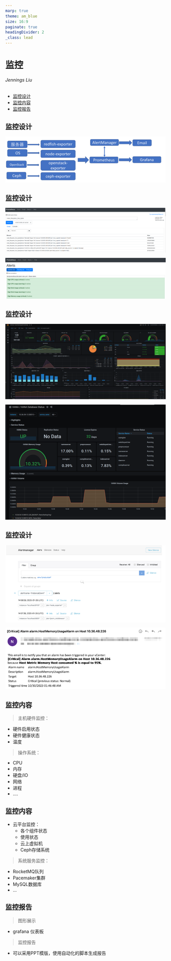 ```yaml
---
marp: true
theme: am_blue
size: 16:9
paginate: true
headingDivider: 2
_class: lead
---
```



# 监控

###### Jennings Liu
<!-- _class: cover_b fixedtitleA
<!-- _header: "" -->
<!-- _footer: "" -->
<!-- _paginate: "" -->
##
<!-- _header: 目录<br>CONTENTS<br> -->
<!-- _class: toc_b -->

- [监控设计](#3)
- [监控内容](#4)
- [监控报告](#6)

## 监控设计
<!-- _header: \ ***云运维*** **监控设计** *监控内容* *监控报告* -->
<!-- _class:  navbar bq-green fixedtitleA  -->

  ![design](./images/monitoring01.png)

## 监控设计
<!-- _header: \ ***云运维*** **监控设计** *监控内容* *监控报告* -->
<!-- _class: cols-2  navbar bq-green fixedtitleA  -->

![bg fit 90%](./images/prometheus-01.png)

![bg fit](./images/prometheus-02.png)

## 监控设计
<!-- _header: \ ***云运维*** **监控设计** *监控内容* *监控报告* -->
<!-- _class: navbar bq-green fixedtitleA  -->

![bg fit](./images/grafana-01.png)

![bg fit 70%](./images/grafana-02.png)

## 监控设计
<!-- _header: \ ***云运维*** **监控设计** *监控内容* *监控报告* -->
<!-- _class:  navbar bq-green fixedtitleA  -->

![bg  fit 90%](./images/alertmanager-01.png)

![bg fit](./images/alertmanager-02.png)

## 监控内容
<!-- _header: \ ***云运维*** *监控设计* **监控内容** *监控报告*-->
<!-- _class:  navbar bq-green fixedtitleA  -->
> 主机硬件监控：

- 硬件启用状态
- 硬件健康状态
- 温度

> 操作系统：

- CPU
- 内存
- 硬盘/IO
- 网络
- 进程
- ....

## 监控内容
<!-- _header: \ ***云运维*** *监控设计* **监控内容** *监控报告* -->
<!-- _class:  navbar bq-green fixedtitleA  -->

- 云平台监控：
  - 各个组件状态
  - 使用状态
  - 云上虚拟机
  - Ceph存储系统

> 系统服务监控：

- RocketMQ队列
- Pacemaker集群
- MySQL数据库
- ...

## 监控报告
<!-- _header: \ ***云运维*** *监控设计* *监控内容* **监控报告**-->
<!-- _class:  navbar bq-green fixedtitleA  -->

> 图形展示

- grafana 仪表板

> 监控报告

- 可以采用PPT模版，使用自动化的脚本生成报告
